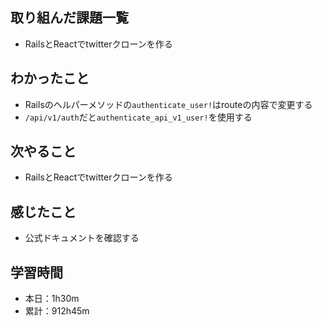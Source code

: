 ## 取り組んだ課題一覧
- RailsとReactでtwitterクローンを作る
## わかったこと
- Railsのヘルパーメソッドの`authenticate_user!`はrouteの内容で変更する
- `/api/v1/auth`だと`authenticate_api_v1_user!`を使用する
## 次やること
- RailsとReactでtwitterクローンを作る
## 感じたこと
- 公式ドキュメントを確認する
## 学習時間
- 本日：1h30m
- 累計：912h45m
